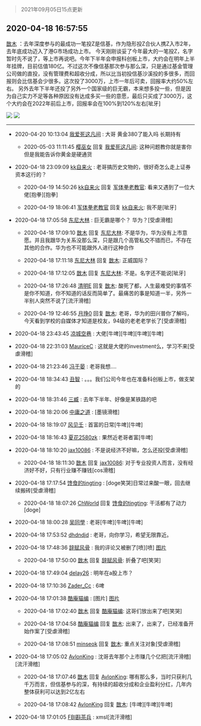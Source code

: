 > 2021年09月05日15点更新
<link rel="stylesheet" href="https://cdn.jsdelivr.net/gh/taotie6/sampleJSON@main/css/photo_show.css">


 ## 2020-04-18 16:57:55 

 [㪚木](https://www.coolapk.com/feed/18154060?shareKey=ODYwZWVmMDE1MWNmNjEzMTc1NGQ~) ：去年深度参与的最成功一笔投Z是信基，作为隐形投Z合伙人携Z入市2年，去年底成功迈入了港G市场成功上市。
今天刚刚谈妥了今年最大的一笔投Z，名字暂时先不说了，等上市再说吧。今年下半年会申报科创板上市，大约会在明年上半年挂牌，目前估值180亿。不过这次不像信基那次参与那么深<!--break-->，只是通过基金管理公司做的直投，没有管理费和超收分成，所以比当初投信基沙溪投的多很多，而回报则会比信基会少很多。这次投了3000万，上市一年后可卖，回报率大约50%左右。
另外去年下半年还投了另外一个国家级的巨无霸，本来想多投一些，但是因为自己实力不足等各种原因没有达成多买一些的意愿，最后只买成了3000万，这个大约会在2022年前后上市，回报率会在100%到120%左右[呲牙] 

<div class="album">
<img class="img-item" src="http://image.coolapk.com/feed/2020/0418/16/1081091_3bb18a28_0273_0375@431x198.gif" />
<img class="img-item" src="http://image.coolapk.com/feed/2020/0418/16/1081091_bc8cee62_0273_0376@319x220.gif" />
</div>

 ------- 

- 2020-04-20 10:13:04 [我爱死这凡间](uid=2683728) : 大哥 黄金380了能入吗 长期持有 

    - 2020-05-03 11:11:45 [樱巫女](uid=1728008) 回复 [我爱死这凡间](uid=2683728): 这种问题教你就是害你 但是我能告诉你黄金是硬通货 

- 2020-04-18 23:09:09 [kk自来火](uid=632451) : 老哥搞历史文物的，很好奇怎么走上证券资本这行的？ 

    - 2020-04-19 14:50:26 [kk自来火](uid=632451) 回复 [军体拳老教官](uid=2044950): 看来又遇到了一位大佬[抱拳][抱拳] 

    - 2020-04-19 18:06:41 [军体拳老教官](uid=2044950) 回复 [kk自来火](uid=632451): 我不是[呲牙] 

- 2020-04-18 17:05:58 [东尼大林](uid=1612569) : 巨无霸是哪个？
华为？[受虐滑稽] 

    - 2020-04-18 17:09:10 [㪚木](uid=1081091) 回复 [东尼大林](uid=1612569): 不是华为，华为没有上市意愿。并且我跟华为关系没那么深，只是跟几个高管私交不错而已，不存在其他的合作。华为也不可能跟外人进行这种合作 

    - 2020-04-18 17:11:18 [东尼大林](uid=1612569) 回复 [㪚木](uid=1081091): 正威国际？ 

    - 2020-04-18 17:12:05 [㪚木](uid=1081091) 回复 [东尼大林](uid=1612569): 不是。名字还不能说[呲牙] 

    - 2020-04-18 17:26:48 [清明E](uid=1792072) 回复 [㪚木](uid=1081091): 酸死了都，人生最难受的事情不是你不知道，你不知道的话反而简单了。最痛苦的事是知道一半，另外一半别人突然不说了[流汗滑稽] 

    - 2020-04-19 12:46:55 [月挣0](uid=2517331) 回复 [㪚木](uid=1081091): 老哥，华为的田兴普你了解吗，今天看到学校的自媒体才知道是校友，94级的老老老学长了[受虐滑稽] 

- 2020-04-18 23:43:45 [凉城空巷](uid=938336) : 大佬[牛啤][牛啤][牛啤][牛啤] 

- 2020-04-18 22:31:03 [MauriceC](uid=2661286) : 这就是大佬的investment么，学习不来[受虐滑稽] 

- 2020-04-18 21:23:46 [冯于晏](uid=2980763) : 老哥我想.... 

- 2020-04-18 18:34:43 [丑智](uid=1648114) : 。。。我们公司今年也在准备科创板上市，做支架的 

- 2020-04-18 18:31:46 [三臧](uid=1176937) : 去年下半年、好像是某铁路的吧 

- 2020-04-18 18:20:06 [中庸之道](uid=2894334) : [墨镜滑稽] 

- 2020-04-18 18:19:07 [风见壬](uid=1512297) : 首富的日常[牛啤][牛啤] 

- 2020-04-18 18:16:43 [夏花2580zk](uid=858641) : 果然近老哥者富[牛啤] 

- 2020-04-18 18:10:20 [jax10086](uid=797822) : 不是说经济不好嘛，怎么还投[受虐滑稽] 

    - 2020-04-18 18:11:30 [㪚木](uid=1081091) 回复 [jax10086](uid=797822): 对于专业投资人而言，没有经济好不好，只有行业赚不赚钱[cos滑稽] 

- 2020-04-18 17:17:54 [馋食的tingting](uid=1031786) : [doge笑哭]日常过来酸一眼，回去继续搬砖[受虐滑稽] 

    - 2020-04-18 18:07:26 [ChWorld](uid=2064377) 回复 [馋食的tingting](uid=1031786): 干活都有了动力[doge] 

- 2020-04-18 18:00:28 [吴同學](uid=1320218) : 老哥[牛啤][牛啤][牛啤] 

- 2020-04-18 17:53:52 [dhdndjd](uid=2008933) : 老哥，向你学习，希望无限靠近。 

- 2020-04-18 17:48:36 [辞赋风骨](uid=875865) : 我的评论又被删了[喷][喷] [图片](http://image.coolapk.com/feed/2020/0418/17/875865_e4bd008e_3316_4385@198x164.jpeg)

    - 2020-04-18 17:50:00 [㪚木](uid=1081091) 回复 [辞赋风骨](uid=875865): 折叠了吧[笑哭] 

- 2020-04-18 17:49:04 [delay26](uid=2369222) : 明年在a股上市？ 

- 2020-04-18 17:10:36 [Zader_Cc](uid=1453125) : 6啤 

- 2020-04-18 17:01:38 [酷庵猫编](uid=1755356) : [图片] [图片](http://image.coolapk.com/feed/2020/0418/00/1755356_0d06d8a7_9426_9236@320x320.jpeg)

    - 2020-04-18 17:02:40 [㪚木](uid=1081091) 回复 [酷庵猫编](uid=1755356): 这哥们放出来了吧[笑哭] 

    - 2020-04-18 17:04:58 [酷庵猫编](uid=1755356) 回复 [㪚木](uid=1081091): 出来了，出来了，已经准备开始作案了[受虐滑稽] 

    - 2020-04-18 17:08:51 [minseok](uid=2361006) 回复 [㪚木](uid=1081091): 重点关注对象[受虐滑稽] 

- 2020-04-18 17:05:02 [AvlonKing](uid=964891) : 沈哥去年那个上市赚几个亿把[流汗滑稽][流汗滑稽] 

    - 2020-04-18 17:07:46 [㪚木](uid=1081091) 回复 [AvlonKing](uid=964891): 哪有那么多，当时只获利几千万而言，但信基参与的深，有持续的超收分成和企业盈利分红，几年内整体获利可以达到2亿左右 

    - 2020-04-18 17:08:42 [AvlonKing](uid=964891) 回复 [㪚木](uid=1081091): [牛啤][牛啤][牛啤] 

- 2020-04-18 17:01:05 [FBI斟茶兵](uid=2990798) : xmsl[流汗滑稽] 

